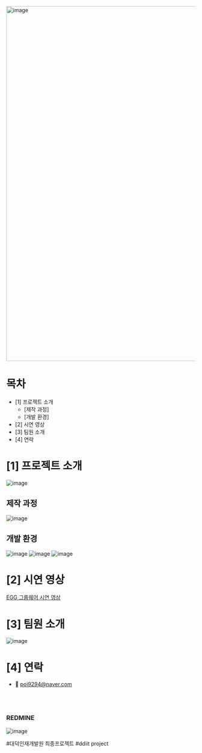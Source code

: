 <!--프로젝트 대문 이미지-->
<img width="944" alt="image" src="https://github.com/user-attachments/assets/ca98afff-e5ef-4e8f-b30e-a86fe579024c">



<!--목차-->
# 목차
- [1] 프로젝트 소개
  - [제작 과정]
  - [개발 환경]
- [2] 시연 영상
- [3] 팀원 소개
- [4] 연락


# [1] 프로젝트 소개
![image](https://github.com/user-attachments/assets/52357bf0-020b-46bc-b70d-0b688c9fb78b)

## 제작 과정
![image](https://github.com/user-attachments/assets/18021f40-5147-481e-b9cc-604e1315d249)

## 개발 환경
![image](https://github.com/user-attachments/assets/649eb353-e3d0-4c71-ac1e-01b1bd682223)
![image](https://github.com/user-attachments/assets/1169085d-56e2-40d9-8d18-52d15881eb6e)
![image](https://github.com/user-attachments/assets/a3fc42b7-7c3d-4be8-a33b-79155bc13b07)



# [2] 시연 영상
<a href="https://youtu.be/qd1PR1OQhow">EGG 그룹웨어 시연 영상</a>
<br>


# [3] 팀원 소개
![image](https://github.com/user-attachments/assets/dfe631d4-7df5-474c-a834-6b94008e818a)

<!--
- 박상현 - PL > <a href="https://github.com/pshhyeon">sanghyeon's github</a>
-->

# [4] 연락
- 📧 poi9294@naver.com

<br><br>

### REDMINE

![image](https://github.com/user-attachments/assets/45e3f299-f935-41eb-b441-10992ab930b0)



#대덕인재개발원 최종프로젝트
#ddiit project
